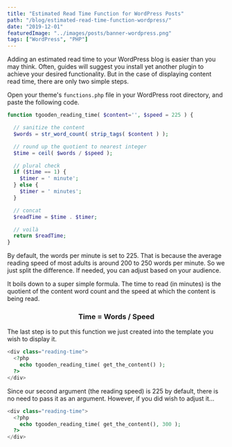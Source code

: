 ```yaml
---
title: "Estimated Read Time Function for WordPress Posts"
path: "/blog/estimated-read-time-function-wordpress/"
date: "2019-12-01"
featuredImage: "../images/posts/banner-wordpress.png"
tags: ["WordPress", "PHP"]
---
```


Adding an estimated read time to your WordPress blog is easier than you may think. Often, guides will suggest you install yet another plugin to achieve your desired functionality. But in the case of displaying content read time, there are only two simple steps.

Open your theme's `functions.php` file in your WordPress root directory, and paste the following code.

```php
function tgooden_reading_time( $content='', $speed = 225 ) {

  // sanitize the content
  $words = str_word_count( strip_tags( $content ) );

  // round up the quotient to nearest integer
  $time = ceil( $words / $speed );

  // plural check
  if ($time == 1) {
    $timer = ' minute';
  } else {
    $timer = ' minutes';
  }

  // concat
  $readTime = $time . $timer;

  // voilà
  return $readTime;
}

```

By default, the words per minute is set to 225. That is because the average reading speed of most adults is around 200 to 250 words per minute. So we just split the difference. If needed, you can adjust based on your audience.

It boils down to a super simple formula. The time to read (in minutes) is the quotient of the content word count and the speed at which the content is being read.

<h3 style="text-align: center;">Time = Words / Speed</h3>

The last step is to put this function we just created into the template you wish to display it.

```php
<div class="reading-time">
  <?php
    echo tgooden_reading_time( get_the_content() );
  ?>
</div>
```

Since our second argument (the reading speed) is 225 by default, there is no need to pass it as an argument. However, if you did wish to adjust it...

```php
<div class="reading-time">
  <?php
    echo tgooden_reading_time( get_the_content(), 300 );
  ?>
</div>
```
